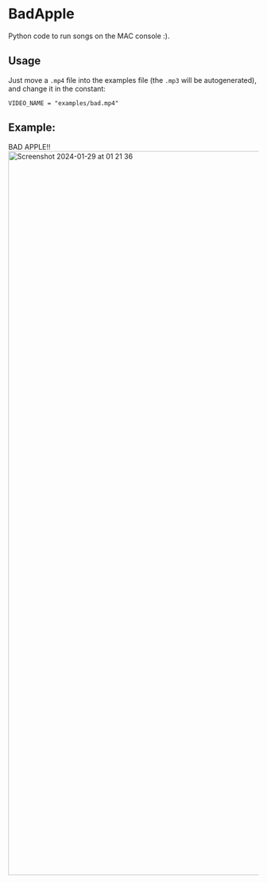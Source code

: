 # BadApple
Python code to run songs on the MAC console :).


## Usage

Just move a `.mp4` file into the examples file (the `.mp3` will be autogenerated), and change it in the constant:

`VIDEO_NAME = "examples/bad.mp4"`




## Example: 
BAD APPLE!!
<img width="1455" alt="Screenshot 2024-01-29 at 01 21 36" src="https://github.com/GuillermoAbadLopez/BadApple/assets/109400222/4535fff9-35ff-4cf9-a4f4-814e23805670">
